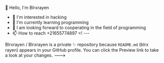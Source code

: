 👋 Hello, I'm Blrxrayen
- 👀 I'm interested in hacking
- 🌱 I'm currently learning programming
- 💞️ I am looking forward to cooperating in the field of programming
- 📫 How to reach +21655774897 <! --- 










Blrxrayen / Blrxrayen is a private ✨ repository because `README.md` (blrx rayen) appears in your GitHub profile. You can click the Preview link to take a look at your changes. --->

